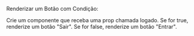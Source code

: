 Renderizar um Botão com Condição: 

Crie um componente que receba uma prop chamada logado. Se for true, renderize um botão "Sair". Se for false, renderize um botão "Entrar". 
